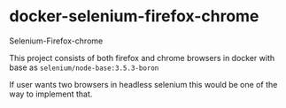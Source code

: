 # docker-selenium-firefox-chrome

Selenium-Firefox-chrome

This project consists of both firefox and chrome browsers in docker with base as ```selenium/node-base:3.5.3-boron```

If user wants two browsers in headless selenium this would be one of the way to implement that. 
